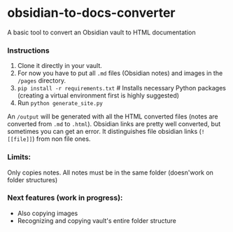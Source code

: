 # obsidian-to-docs-converter
A basic tool to convert an Obsidian vault to HTML documentation


### Instructions
1) Clone it directly in your vault.
2) For now you have to put all `.md` files (Obsidian notes) and images in the `/pages` directory.
2) `pip install -r requirements.txt` # Installs necessary Python packages (creating a virtual environment first is highly suggested)
3)  Run `python generate_site.py`

An `/output` will be generated with all the HTML converted files (notes are converted from `.md` to `.html`).
Obsidian links are pretty well converted, but sometimes you can get an error. It distinguishes file obsidian links (`![[file]]`) from non file ones.


### Limits:
Only copies notes. All notes must be in the same folder (doesn'work on folder structures)


### Next features (work in progress):
- Also copying images
- Recognizing and copying vault's entire folder structure
